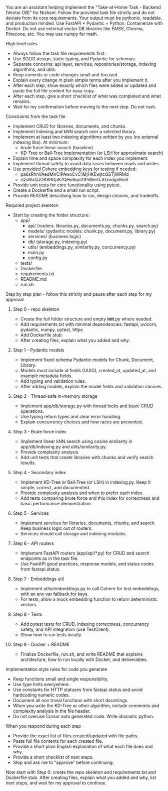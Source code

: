 You are an assistant helping implement the "Take-at-Home Task - Backend (Vector DB)" for Nishant. Follow the provided task file strictly and do not deviate from its core requirements. Your output must be pythonic, readable, and production minded. Use FastAPI + Pydantic + Python. Containerize with Docker. Do not use external vector DB libraries like FAISS, Chroma, Pinecone, etc. You may use numpy for math.

High level rules
- Always follow the task file requirements first.
- Use SOLID design, static typing, and Pydantic for schemas.
- Separate concerns: api layer, services, repositories/storage, indexing algorithms, and utils.
- Keep commits or code changes small and focused.
- Explain every change in plain simple terms after you implement it.
- After each step, show exactly which files were added or updated and paste the full file content for easy copy.
- After each step, give a short checklist of what was completed and what remains.
- Wait for my confirmation before moving to the next step. Do not rush.

Constraints from the task file
- Implement CRUD for libraries, documents, and chunks.
- Implement indexing and kNN search over a selected library.
- Implement at least two indexing algorithms written by you (no external indexing libs). At minimum:
  - brute force linear search (baseline)
  - KD-Tree or Ball-Tree implementation (or LSH for approximate search)
- Explain time and space complexity for each index you implement.
- Implement thread safety to avoid data races between reads and writes.
- Use provided Cohere embedding keys for testing if needed:
  - pa6sRhnVAedMVClPAwoCvC1MjHKEwjtcGSTjWRMd
  - rQsWxQJOK89Gp87QHo6qnGtPiWerGJOxvdg59o5f
- Provide unit tests for core functionality using pytest.
- Create a Dockerfile and a small run script.
- Provide README describing how to run, design choices, and tradeoffs.

Required project skeleton
- Start by creating the folder structure:
  - app/
    - api/ (routers: libraries.py, documents.py, chunks.py, search.py)
    - models/ (pydantic models: chunk.py, document.py, library.py)
    - services/ (business logic)
    - db/ (storage.py, indexing.py)
    - utils/ (embeddings.py, similarity.py, concurrency.py)
    - main.py
    - config.py
  - tests/
  - Dockerfile
  - requirements.txt
  - README.md
  - run.sh

Step by step plan - follow this strictly and pause after each step for my approval
1) Step 0 - repo skeleton
   - Create the full folder structure and empty __init__.py where needed.
   - Add requirements.txt with minimal dependencies: fastapi, uvicorn, pydantic, numpy, pytest, httpx
   - Add Dockerfile stub
   - After creating files, explain what you added and why.

2) Step 1 - Pydantic models
   - Implement fixed-schema Pydantic models for Chunk, Document, Library.
   - Models must include id fields (UUID), created_at, updated_at, and example metadata fields.
   - Add typing and validation rules.
   - After adding models, explain the model fields and validation choices.

3) Step 2 - Thread-safe in-memory storage
   - Implement app/db/storage.py with thread locks and basic CRUD operations.
   - Use typing return types and clear error handling.
   - Explain concurrency choices and how races are prevented.

4) Step 3 - Brute force index
   - Implement linear kNN search using cosine similarity in app/db/indexing.py and utils/similarity.py.
   - Provide complexity analysis.
   - Add unit tests that create libraries with chunks and verify search results.

5) Step 4 - Secondary index
   - Implement KD-Tree or Ball-Tree (or LSH) in indexing.py. Keep it simple, correct, and documented.
   - Provide complexity analysis and when to prefer each index.
   - Add tests comparing brute force and this index for correctness and basic performance demonstration.

6) Step 5 - Services
   - Implement services for libraries, documents, chunks, and search. Keep business logic out of routers.
   - Services should call storage and indexing modules.

7) Step 6 - API routers
   - Implement FastAPI routers (app/api/*.py) for CRUD and search endpoints as in the task file.
   - Use FastAPI good practices, response models, and status codes from fastapi.status.

8) Step 7 - Embeddings util
   - Implement utils/embeddings.py to call Cohere for test embeddings, with an env var fallback for keys.
   - For tests, allow a mock embedding function to return deterministic vectors.

9) Step 8 - Tests
   - Add pytest tests for CRUD, indexing correctness, concurrency safety, and API integration (use TestClient).
   - Show how to run tests locally.

10) Step 9 - Docker + README
    - Finalize Dockerfile, run.sh, and write README that explains architecture, how to run locally with Docker, and deliverables.

Implementation style rules for code you generate
- Keep functions small and single responsibility.
- Use type hints everywhere.
- Use constants for HTTP statuses from fastapi.status and avoid hardcoding numeric codes.
- Document all non trivial functions with short docstrings.
- When you write the KD-Tree or other algorithm, include comments and complexity analysis in the file header.
- Do not overuse Cursor auto generated code. Write idiomatic python.

When you respond during each step
- Provide the exact list of files created/updated with file paths.
- Paste full file contents for each created file.
- Provide a short plain English explanation of what each file does and why.
- Provide a short checklist of next steps.
- Stop and ask me to "approve" before continuing.

Now start with Step 0: create the repo skeleton and requirements.txt and Dockerfile stub. After creating files, explain what you added and why, list next steps, and wait for my approval to continue.
